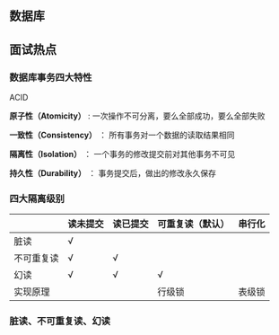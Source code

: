 ## 数据库

## 面试热点

### 数据库事务四大特性

ACID

**原子性（Atomicity）** :  一次操作不可分离，要么全部成功，要么全部失败

**一致性（Consistency）** ： 所有事务对一个数据的读取结果相同

**隔离性（Isolation）** ： 一个事务的修改提交前对其他事务不可见

**持久性（Durability）** ： 事务提交后，做出的修改永久保存

### 四大隔离级别

|            | 读未提交 | 读已提交 | 可重复读（默认） | 串行化 |
| ---------- | -------- | -------- | ---------------- | ------ |
| 脏读       | √        |          |                  |        |
| 不可重复读 | √        | √        |                  |        |
| 幻读       | √        | √        | √                |        |
| 实现原理   |          |          | 行级锁           | 表级锁 |

### 脏读、不可重复读、幻读
